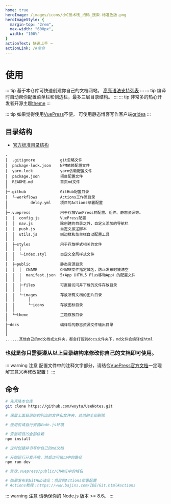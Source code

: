 ```yaml
---
home: true
heroImage: /images/icons/小C技术栈_扫码_搜索-标准色版.png
heroImageStyle: {
  margin-top: "2rem",
  max-width: "600px",
  width: "100%"
}
actionText: 快速上手 →
actionLink: /#命令
---
```


# 使用

::: tip
基于本仓库可快速创建你自己的文档网站。
[高亮语法支持列表](https://prismjs.com/#languages-list)
:::
::: tip
编译时自动帮你配置菜单栏和侧边栏，最多三层目录结构。
:::
::: tip
非常多的热心开发者开源主题[theme](/Web/README.md#静态博客或文档)
:::

::: tip
如果觉得使用[VuePress](https://vuepress.vuejs.org)不便，
可使用静态博客写作客户端[gridea](https://github.com/getgridea/gridea)
:::

## 目录结构

* [官方标准目录结构](https://vuepress.vuejs.org/zh/guide/directory-structure.html)

```
.
│  .gitignore           git忽略文件
│  package-lock.json    NPM依赖配置文件
│  yarn.lock            yarn依赖配置文件
│  package.json         项目配置文件
│  README.md            首页md文件
│  
├─.github               GitHub配置目录
│  └─workflows          Actions工作流目录
│          deloy.yml    项目的Actions部署配置
│          
├─.vuepress             用于存放VuePress的配置、组件、静态资源等。
│  │  config.js         VuePress配置
│  │  nav.js            除创建的目录之外，自定义添加的导航栏
│  │  push.js           自定义推送脚本
│  │  utils.js          侧边栏和菜单栏自动配置工具
│  │  
│  ├─styles             用于存放样式相关的文件
│  │  │  
│  │  └─index.styl      自定义全局样式文件
│  │  
│  ├─public             静态资源目录
│  │  │  CNAME          CNAME文件指定域名，防止发布时被清空
│  │  │  manifest.json  5+App（HTML5 Plus移动App）的配置文件
│  │  │  
│  │  ├─files           可直接访问并下载的文件存放目录
│  │  │      
│  │  └─images          存放所有文档的图片目录
│  │      │  
│  │      └─icons       存放图标目录
│  │              
│  └─theme              主题存放目录
│              
├─docs                  编译后的静态资源文件输出目录
│
│
......其他自己的md文档或文件夹，都会打包到docs文件夹下，md文件会编译成html
```
### 也就是你只需要遵从以上目录结构来修改你自己的文档即可使用。
::: warning 注意
配置文件中的注释文字部分，请结合[VuePress官方文档](https://vuepress.vuejs.org/zh/config)一定理解其意义再修改配置！
:::

## 命令

``` bash
# 先克隆本仓库
git clone https://github.com/woytu/UseNotes.git

# 保留上面目录结构列出的文件和文件夹，其他的全部删除

# 使用前请自行安装Node.js环境

# 安装项目的全部依赖
npm install

# 这时创建并书写你自己的md文档

# 开始运行开发环境，然后访问窗口中的路径
npm run dev

# 修改.vuepress/public/CNAME中的域名

# 如果发布到GitHub请见：项目的Actions部署配置
# Actions教程：https://www.bajins.com/IDE/Git.html#actions

```

::: warning 注意
请确保你的 Node.js 版本 >= 8.6。
:::
